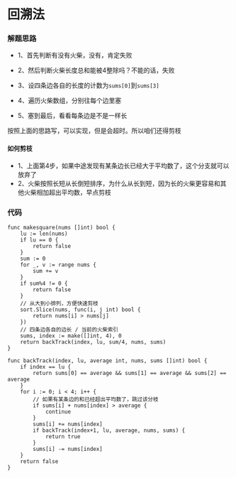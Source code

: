 # 回溯法
### 解题思路
* 1、首先判断有没有火柴，没有，肯定失败
* 2、然后判断火柴长度总和能被4整除吗？不能的话，失败

* 3、设四条边各自的长度的计数为``sums[0]``到``sums[3]``
* 4、遍历火柴数组，分别往每个边里塞
* 5、塞到最后，看看每条边是不是一样长

按照上面的思路写，可以实现，但是会超时。所以咱们还得剪枝

#### 如何剪枝
* 1、上面第4步，如果中途发现有某条边长已经大于平均数了，这个分支就可以放弃了
* 2、火柴按照长短从长倒短排序，为什么从长到短，因为长的火柴更容易和其他火柴相加超出平均数，早点剪枝

### 代码

```golang
func makesquare(nums []int) bool {
	lu := len(nums)
	if lu == 0 {
		return false
	}
	sum := 0
	for _, v := range nums {
		sum += v
	}
	if sum%4 != 0 {
		return false
	}
	// 从大到小排列，方便快速剪枝
	sort.Slice(nums, func(i, j int) bool {
		return nums[i] > nums[j]
	})
	// 四条边各自的边长 / 当前的火柴索引
	sums, index := make([]int, 4), 0
	return backTrack(index, lu, sum/4, nums, sums)
}

func backTrack(index, lu, average int, nums, sums []int) bool {
	if index == lu {
		return sums[0] == average && sums[1] == average && sums[2] == average
	}
	for i := 0; i < 4; i++ {
		// 如果有某条边的和已经超出平均数了，跳过该分枝
		if sums[i] + nums[index] > average {
			continue
		}
		sums[i] += nums[index]
		if backTrack(index+1, lu, average, nums, sums) {
			return true
		}
		sums[i] -= nums[index]
	}
	return false
}

```